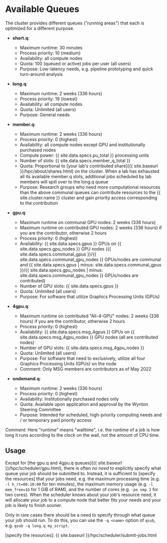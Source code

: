 # Available Queues

The cluster provides different queues ("running areas") that each is optimized for a different purpose.

* **short.q**:
  - Maximum runtime: 30 minutes
  - Process priority: 10 (medium)
  - Availability: all compute nodes
  - Quota: 100 (queued or active) jobs per user (all users)
  - Purpose: Low-latency needs, e.g. pipeline prototyping and quick turn-around analysis

* **long.q**:
  - Maximum runtime: 2 weeks (336 hours)
  - Process priority: 19 (lowest)
  - Availability: all compute nodes
  - Quota: Unlimited (all users)
  - Purpose: General needs

* **member.q**:
  - Maximum runtime: 2 weeks (336 hours)
  - Process priority: 0 (highest)
  - Availability: all compute nodes except GPU and institutionally purchased nodes
  - Compute power: {{ site.data.specs.pu_total }} processing units
  - Number of slots: {{ site.data.specs.member_q_total }}
  - Quota: Proportional to [your lab's contributed share]({{ site.baseurl }}/hpc/about/shares.html) on the cluster.  When a lab has exhausted all its available member.q slots, additional jobs scheduled by lab members will spill over to the long.q queue
  - Purpose: Research groups who need more computational resources than the above communal queues can contribute resources to the {{ site.cluster.name }} cluster and gain priority access corresponding to the contribution

* **gpu.q**:
  - Maximum runtime on communal GPU nodes: 2 weeks (336 hours)
  - Maximum runtime on contributed GPU nodes: 2 weeks (336 hours) if you are the contributor, otherwise 2 hours
  - Process priority: 0 (highest)
  - Availability: {{ site.data.specs.gpus }} GPUs on {{ site.data.specs.gpu_nodes }} GPU nodes ({{ site.data.specs.communal_gpus }}/{{ site.data.specs.communal_gpu_nodes }} GPUs/nodes are communal and {{ site.data.specs.gpus | minus: site.data.specs.communal_gpus }}/{{ site.data.specs.gpu_nodes | minus: site.data.specs.communal_gpu_nodes }} GPUs/nodes are contributed)
  - Number of GPU slots: {{ site.data.specs.gpus }}
  - Quota: Unlimited (all users)
  - Purpose: For software that utilize Graphics Processing Units (GPUs)

* **4gpu.q**:
  - Maximum runtime on contributed "All-4-GPU" nodes: 2 weeks (336 hours) if you are the contributor, otherwise 2 hours
  - Process priority: 0 (highest)
  - Availability: {{ site.data.specs.msg_4gpus }} GPUs on {{ site.data.specs.msg_4gpu_nodes }} GPU nodes (all are contributed nodes)
  - Number of GPU slots: {{ site.data.specs.msg_4gpu_nodes }}
  - Quota: Unlimited (all users)
  - Purpose: For software that need to exclusively, utilize all four Graphics Processing Units (GPUs) on the node
  - Comment: Only MSG members are contributors as of May 2022

* **ondemand.q**:
  - Maximum runtime: 2 weeks (336 hours)
  - Process priority: 0 (highest)
  - Availability: Institutionally purchased nodes only
  - Quota: Available upon application and approval by the Wynton Steering Committee
  - Purpose: Intended for scheduled, high-priority computing needs and / or temporary paid priority access


_Comment_: Here "runtime" means "walltime", i.e. the runtime of a job is how long it runs according to the clock on the wall, not the amount of CPU time.


## Usage

Except for [the gpu.q and 4gpu.q queues]({{ site.baseurl }}/hpc/scheduler/gpu.html), there is often _no need_ to explicitly specify what queue your job should be submitted to.  Instead, it is sufficient to [specify the resources] that your jobs need, e.g. the maximum processing time (e.g. `-l h_rt=00:10:00` for ten minutes), the maximum memory usage (e.g. `-l mem_free=1G` for 1 GiB of RAM), and the number of cores (e.g. `-pe smp 2` for two cores).  When the scheduler knows about your job's resource need, it will allocate your job to a compute node that better fits your needs and your job is likely to finish sooner.

Only in rare cases there should be a need to specify through what queue your job should run.  To do this, you can use the `-q <name>` option of `qsub`, e.g. `qsub -q long.q my_script`.



[specify the resources]: {{ site.baseurl }}/hpc/scheduler/submit-jobs.html

<!--
NOTES:

To list available queues, do:

$ qstat -f | grep -F "@" | sed -E 's/@.*//g' | sort -u
4gpu.q
gpu.q
long.q
member.q
ondemand.q
short.q
test.q
-->
